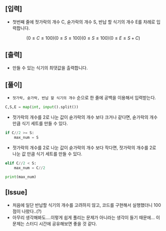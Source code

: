 ## [입력]
- 첫번째 줄에 젓가락의 개수 C, 숟가락의 개수 S, 반납 할 식기의 개수 E를 차례로 입력합니다.
```math
(0 ≤ C ≤ 100)
(0 ≤ S ≤ 100)
(0 ≤ S ≤ 100)
(0 ≤ E ≤ S+C)
```
## [출력]
- 만들 수 있는 식기의 최댓값을 출력합니다.
## [풀이]
- `젓가락, 숟가락, 반납 할 식기의 개수` 순으로 한 줄에 공백을 이용해서 입력받는다.
```python
C,S,E = map(int, input().split())
```
- 젓가락의 개수를 2로 나눈 값이 숟가락의 개수 보다 크거나 같다면, 숟가락의 개수 만큼 식기 세트를 만들 수 있다.
```python
if C//2 >= S:
    max_num = S
```
- 젓가락의 개수를 2로 나눈 값이 숟가락의 개수 보다 작다면, 젓가락의 개수를 2로 나눈 값 만큼 식기 세트를 만들 수 있다.
```python
elif C//2 < S:
    max_num = C//2

print(max_num)
```
## [Issue]
- 처음에 일단 반납할 식기의 개수를 고려하지 않고, 코드를 구현해서 실행했더니 100점이 나왔다..(?)
- 아무리 생각해봐도....이렇게 쉽게 풀리는 문제가 아니라는 생각이 들기 때문에... 이 문제는 스터디 시간에 공유해보면 좋을 것 같다.